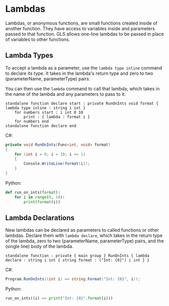 # Lambdas

Lambdas, or anonymous functions, are small functions created inside of another function.
They have access to variables inside and parameters passed to that function.
GLS allows one-line lambdas to be passed in place of variables to other functions.

## Lambda Types

To accept a lambda as a parameter, use the `lambda type inline` command to declare its type.
It takes in the lambda's return type and zero to two (parameterName, parameterType) pairs.

You can then use the `lambda` command to call that lambda, which takes in the name of the lambda and any parameters to pass to it.

```gls
standalone function declare start : private RunOnInts void format { lambda type inline : string i int }
    for numbers start : i int 0 10
        print : { lambda : format i }
    for numbers end
standalone function declare end
```

C#:

```csharp
private void RunOnInts(Func<int, void> format)
{
    for (int i = 0; i < 10; i += 1)
    {
        Console.WriteLine(format(i));
    }
}
```

Python:

```python
def run_on_ints(format):
    for i in range(0, 10):
        print(format(i))
```

## Lambda Declarations

New lambdas can be declared as parameters to called functions or other lambdas.
Declare them with `lambda declare`, which takes in the return type of the lambda, zero to two (parameterName, parameterType) pairs,
and the (single line) body of the lambda.

```gls
standalone function : private { main group } RunOnInts { lambda declare : string i int { string format : ("Int: {0}") i int } }
```

C#:

```csharp
Program.RunOnInts((int i) => string.Format("Int: {0}", i));
```

Python:

```python
run_on_ints((i) => print("Int: {0}".format(i)))
```
